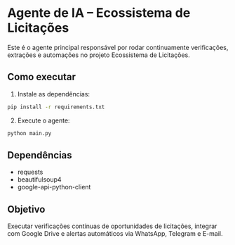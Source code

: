 
# Agente de IA – Ecossistema de Licitações

Este é o agente principal responsável por rodar continuamente verificações, extrações e automações no projeto Ecossistema de Licitações.

## Como executar

1. Instale as dependências:
```bash
pip install -r requirements.txt
```

2. Execute o agente:
```bash
python main.py
```

## Dependências
- requests
- beautifulsoup4
- google-api-python-client

## Objetivo
Executar verificações contínuas de oportunidades de licitações, integrar com Google Drive e alertas automáticos via WhatsApp, Telegram e E-mail.

